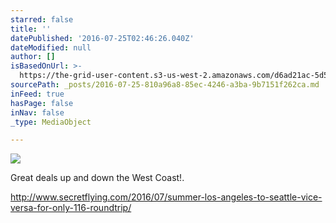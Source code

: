 ```yaml
---
starred: false
title: ''
datePublished: '2016-07-25T02:46:26.040Z'
dateModified: null
author: []
isBasedOnUrl: >-
  https://the-grid-user-content.s3-us-west-2.amazonaws.com/d6ad21ac-5d5a-4a2d-a92b-1bbbc70666eb.jpg
sourcePath: _posts/2016-07-25-810a96a8-85ec-4246-a3ba-9b7151f262ca.md
inFeed: true
hasPage: false
inNav: false
_type: MediaObject

---
```

![](https://the-grid-user-content.s3-us-west-2.amazonaws.com/d6ad21ac-5d5a-4a2d-a92b-1bbbc70666eb.jpg)

Great deals up and down the West Coast!. 

http://www.secretflying.com/2016/07/summer-los-angeles-to-seattle-vice-versa-for-only-116-roundtrip/
